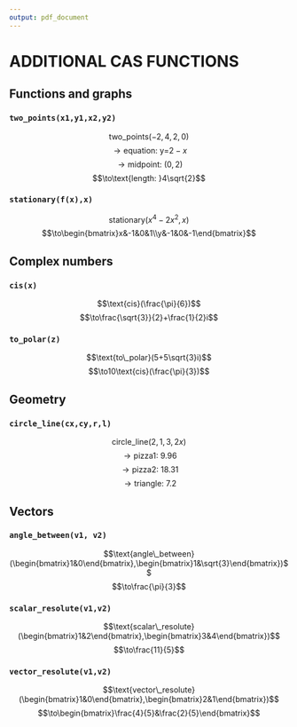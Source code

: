 ```yaml
---
output: pdf_document
---
```


# ADDITIONAL CAS FUNCTIONS

## Functions and graphs

### `two_points(x1,y1,x2,y2)`

$$\text{two\_points}(-2,4,2,0)$$
$$\to\text{equation: y=}2-x$$
$$\to\text{midpoint: }(0,2)$$
$$\to\text{length: }4\sqrt{2}$$

### `stationary(f(x),x)`

$$\text{stationary}(x^4-2x^2,x)$$
$$\to\begin{bmatrix}x&-1&0&1\\y&-1&0&-1\end{bmatrix}$$

## Complex numbers

### `cis(x)`

$$\text{cis}(\frac{\pi}{6})$$
$$\to\frac{\sqrt{3}}{2}+\frac{1}{2}i$$

### `to_polar(z)`

$$\text{to\_polar}(5+5\sqrt{3}i)$$
$$\to10\text{cis}(\frac{\pi}{3})$$

## Geometry

### `circle_line(cx,cy,r,l)`

$$\text{circle\_line}(2,1,3,2x)$$
$$\to\text{pizza1: }9.96$$
$$\to\text{pizza2: }18.31$$
$$\to\text{triangle: }7.2$$

## Vectors

### `angle_between(v1, v2)`

$$\text{angle\_between}(\begin{bmatrix}1&0\end{bmatrix},\begin{bmatrix}1&\sqrt{3}\end{bmatrix})$$
$$\to\frac{\pi}{3}$$

### `scalar_resolute(v1,v2)`

$$\text{scalar\_resolute}(\begin{bmatrix}1&2\end{bmatrix},\begin{bmatrix}3&4\end{bmatrix})$$
$$\to\frac{11}{5}$$

### `vector_resolute(v1,v2)`

$$\text{vector\_resolute}(\begin{bmatrix}1&0\end{bmatrix},\begin{bmatrix}2&1\end{bmatrix})$$
$$\to\begin{bmatrix}\frac{4}{5}&\frac{2}{5}\end{bmatrix}$$
